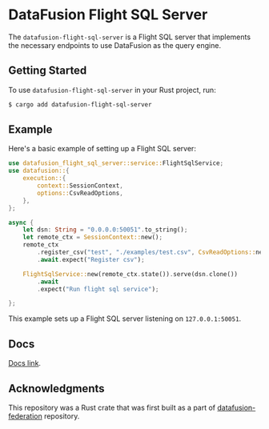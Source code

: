 # DataFusion Flight SQL Server

The `datafusion-flight-sql-server` is a Flight SQL server that implements the
necessary endpoints to use DataFusion as the query engine.

## Getting Started

To use `datafusion-flight-sql-server` in your Rust project, run:

```sh
$ cargo add datafusion-flight-sql-server
```

## Example

Here's a basic example of setting up a Flight SQL server:

```rust
use datafusion_flight_sql_server::service::FlightSqlService;
use datafusion::{
    execution::{
        context::SessionContext,
        options::CsvReadOptions,
    },
};

async {
    let dsn: String = "0.0.0.0:50051".to_string();
    let remote_ctx = SessionContext::new();
    remote_ctx
        .register_csv("test", "./examples/test.csv", CsvReadOptions::new())
        .await.expect("Register csv");

    FlightSqlService::new(remote_ctx.state()).serve(dsn.clone())
        .await
        .expect("Run flight sql service");

};
```

This example sets up a Flight SQL server listening on `127.0.0.1:50051`.


## Docs

[Docs link](https://datafusion-contrib.github.io/datafusion-flight-sql-server/datafusion_flight_sql_server/).


## Acknowledgments

This repository was a Rust crate that was first built as a part of
[datafusion-federation](https://github.com/datafusion-contrib/datafusion-federation/)
repository. 
